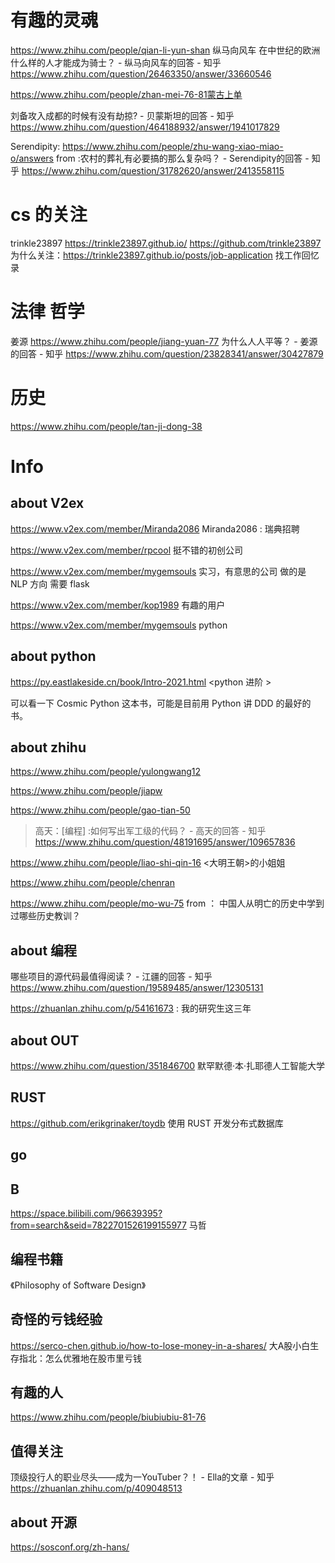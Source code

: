 # 有趣的灵魂
https://www.zhihu.com/people/qian-li-yun-shan
纵马向风车
在中世纪的欧洲什么样的人才能成为骑士？ - 纵马向风车的回答 - 知乎
https://www.zhihu.com/question/26463350/answer/33660546

https://www.zhihu.com/people/zhan-mei-76-81蒙古上单

刘备攻入成都的时候有没有劫掠? - 贝蒙斯坦的回答 - 知乎 https://www.zhihu.com/question/464188932/answer/1941017829

Serendipity:
https://www.zhihu.com/people/zhu-wang-xiao-miao-o/answers
from :农村的葬礼有必要搞的那么复杂吗？ - Serendipity的回答 - 知乎
https://www.zhihu.com/question/31782620/answer/2413558115


# cs 的关注

trinkle23897
https://trinkle23897.github.io/
https://github.com/trinkle23897
为什么关注：https://trinkle23897.github.io/posts/job-application 找工作回忆录

# 法律 哲学 

姜源
https://www.zhihu.com/people/jiang-yuan-77
为什么人人平等？ - 姜源的回答 - 知乎
https://www.zhihu.com/question/23828341/answer/30427879

# 历史

https://www.zhihu.com/people/tan-ji-dong-38


# Info

## about V2ex

https://www.v2ex.com/member/Miranda2086
Miranda2086 : 瑞典招聘

https://www.v2ex.com/member/rpcool
挺不错的初创公司

https://www.v2ex.com/member/mygemsouls
实习，有意思的公司 做的是 NLP 方向 需要 flask

https://www.v2ex.com/member/kop1989
有趣的用户

https://www.v2ex.com/member/mygemsouls
python 

## about python

https://py.eastlakeside.cn/book/Intro-2021.html
<python 进阶   >

可以看一下 Cosmic Python 这本书，可能是目前用 Python 讲 DDD 的最好的书。


## about zhihu

https://www.zhihu.com/people/yulongwang12

https://www.zhihu.com/people/jiapw

https://www.zhihu.com/people/gao-tian-50

> 高天：[编程] :如何写出军工级的代码？ - 高天的回答 - 知乎
> https://www.zhihu.com/question/48191695/answer/109657836

https://www.zhihu.com/people/liao-shi-qin-16
<大明王朝>的小姐姐

https://www.zhihu.com/people/chenran

https://www.zhihu.com/people/mo-wu-75
from ： 中国人从明亡的历史中学到过哪些历史教训？    

## about 编程

哪些项目的源代码最值得阅读？ - 江疆的回答 - 知乎
https://www.zhihu.com/question/19589485/answer/12305131

https://zhuanlan.zhihu.com/p/54161673 : 我的研究生这三年

## about OUT
https://www.zhihu.com/question/351846700
默罕默德·本·扎耶德人工智能大学

## RUST
https://github.com/erikgrinaker/toydb
使用 RUST 开发分布式数据库

## go 

## B
https://space.bilibili.com/96639395?from=search&seid=7822701526199155977
马哲

## 编程书籍
《Philosophy of Software Design》

## 奇怪的亏钱经验
https://serco-chen.github.io/how-to-lose-money-in-a-shares/
大A股小白生存指北：怎么优雅地在股市里亏钱

## 有趣的人
https://www.zhihu.com/people/biubiubiu-81-76

## 值得关注
顶级投行人的职业尽头——成为一YouTuber？！ - Ella的文章 - 知乎
https://zhuanlan.zhihu.com/p/409048513

## about 开源
https://sosconf.org/zh-hans/



